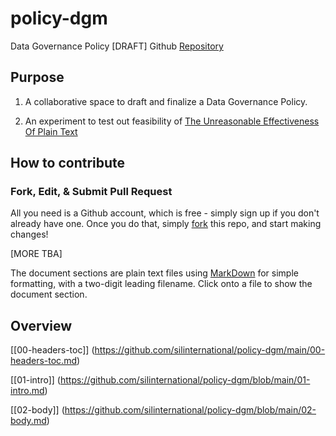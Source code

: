 # policy-dgm
Data Governance Policy [DRAFT] Github [Repository](https://github.com/silinternational/policy-dgm)

## Purpose

1. A collaborative space to draft and finalize a Data Governance Policy.

2. An experiment to test out feasibility of [The Unreasonable Effectiveness Of Plain Text](https://www.youtube.com/watch?v=WgV6M1LyfNY)

## How to contribute

### Fork, Edit, & Submit Pull Request
All you need is a Github account, which is free - simply sign up if you don't already have one. Once you do that, simply [fork](https://docs.github.com/en/pull-requests/collaborating-with-pull-requests/working-with-forks/fork-a-repo) this repo, and start making changes!

[MORE TBA]

The document sections are plain text files using [MarkDown](https://www.markdownguide.org/) for simple formatting, with a two-digit leading filename. Click onto a file to show the document section.

## Overview

[[00-headers-toc]] (https://github.com/silinternational/policy-dgm/main/00-headers-toc.md)

[[01-intro]] (https://github.com/silinternational/policy-dgm/blob/main/01-intro.md)

[[02-body]] (https://github.com/silinternational/policy-dgm/blob/main/02-body.md)


